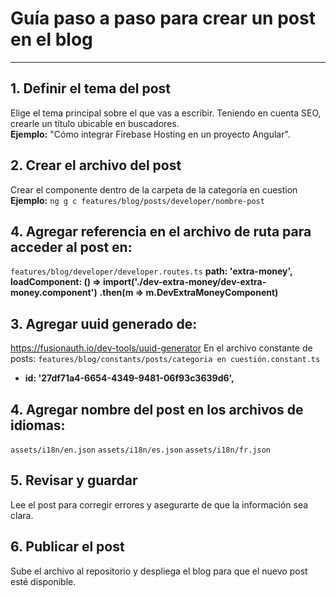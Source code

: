 # Guía paso a paso para crear un post en el blog

---

## 1. Definir el tema del post
Elige el tema principal sobre el que vas a escribir. Teniendo en cuenta SEO, crearle un título ubicable en buscadores.  
**Ejemplo:** "Cómo integrar Firebase Hosting en un proyecto Angular".

## 2. Crear el archivo del post
Crear el componente dentro de la carpeta de la categoría en cuestion  
**Ejemplo:** `ng g c features/blog/posts/developer/nombre-post`


## 4. Agregar referencia en el archivo de ruta para acceder al post en:
`features/blog/developer/developer.routes.ts`
**path: 'extra-money',**
**loadComponent: () => import('./dev-extra-money/dev-extra-money.component')**
**.then(m => m.DevExtraMoneyComponent)**

## 3. Agregar uuid generado de:
https://fusionauth.io/dev-tools/uuid-generator
En el archivo constante de posts:
`features/blog/constants/posts/categoria en cuestión.constant.ts`
- **id: '27df71a4-6654-4349-9481-06f93c3639d6',**

## 4. Agregar nombre del post en los archivos de idiomas:
`assets/i18n/en.json`
`assets/i18n/es.json`
`assets/i18n/fr.json`


## 5. Revisar y guardar
Lee el post para corregir errores y asegurarte de que la información sea clara.

## 6. Publicar el post
Sube el archivo al repositorio y despliega el blog para que el nuevo post esté disponible.


